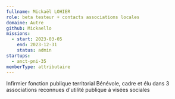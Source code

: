 ```yaml
---
fullname: Mickaël LOHIER
role: beta testeur + contacts associations locales
domaine: Autre
github: Mickaello
missions:
  - start: 2023-03-05
    end: 2023-12-31
    status: admin
startups:
  - anct-pni-35
memberType: attributaire
---
```


Infirmier fonction publique territorial
Bénévole, cadre et élu dans 3 associations reconnues d'utilité publique à visées sociales
